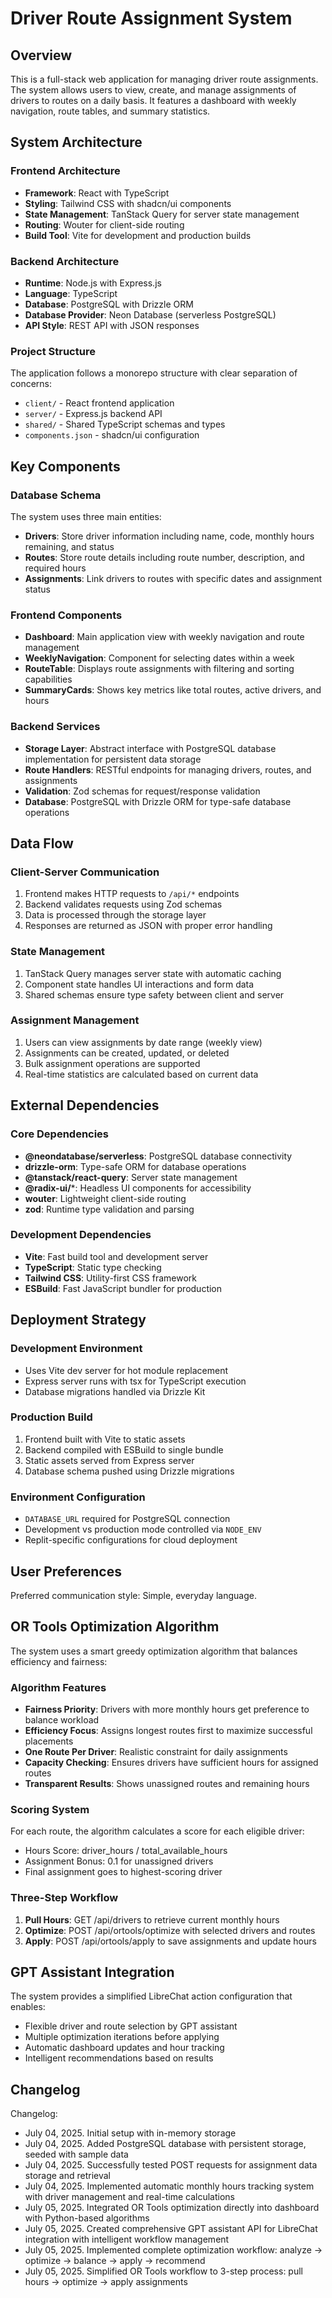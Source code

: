 # Driver Route Assignment System

## Overview

This is a full-stack web application for managing driver route assignments. The system allows users to view, create, and manage assignments of drivers to routes on a daily basis. It features a dashboard with weekly navigation, route tables, and summary statistics.

## System Architecture

### Frontend Architecture
- **Framework**: React with TypeScript
- **Styling**: Tailwind CSS with shadcn/ui components
- **State Management**: TanStack Query for server state management
- **Routing**: Wouter for client-side routing
- **Build Tool**: Vite for development and production builds

### Backend Architecture
- **Runtime**: Node.js with Express.js
- **Language**: TypeScript
- **Database**: PostgreSQL with Drizzle ORM
- **Database Provider**: Neon Database (serverless PostgreSQL)
- **API Style**: REST API with JSON responses

### Project Structure
The application follows a monorepo structure with clear separation of concerns:
- `client/` - React frontend application
- `server/` - Express.js backend API
- `shared/` - Shared TypeScript schemas and types
- `components.json` - shadcn/ui configuration

## Key Components

### Database Schema
The system uses three main entities:
- **Drivers**: Store driver information including name, code, monthly hours remaining, and status
- **Routes**: Store route details including route number, description, and required hours
- **Assignments**: Link drivers to routes with specific dates and assignment status

### Frontend Components
- **Dashboard**: Main application view with weekly navigation and route management
- **WeeklyNavigation**: Component for selecting dates within a week
- **RouteTable**: Displays route assignments with filtering and sorting capabilities
- **SummaryCards**: Shows key metrics like total routes, active drivers, and hours

### Backend Services
- **Storage Layer**: Abstract interface with PostgreSQL database implementation for persistent data storage
- **Route Handlers**: RESTful endpoints for managing drivers, routes, and assignments
- **Validation**: Zod schemas for request/response validation
- **Database**: PostgreSQL with Drizzle ORM for type-safe database operations

## Data Flow

### Client-Server Communication
1. Frontend makes HTTP requests to `/api/*` endpoints
2. Backend validates requests using Zod schemas
3. Data is processed through the storage layer
4. Responses are returned as JSON with proper error handling

### State Management
1. TanStack Query manages server state with automatic caching
2. Component state handles UI interactions and form data
3. Shared schemas ensure type safety between client and server

### Assignment Management
1. Users can view assignments by date range (weekly view)
2. Assignments can be created, updated, or deleted
3. Bulk assignment operations are supported
4. Real-time statistics are calculated based on current data

## External Dependencies

### Core Dependencies
- **@neondatabase/serverless**: PostgreSQL database connectivity
- **drizzle-orm**: Type-safe ORM for database operations
- **@tanstack/react-query**: Server state management
- **@radix-ui/***: Headless UI components for accessibility
- **wouter**: Lightweight client-side routing
- **zod**: Runtime type validation and parsing

### Development Dependencies
- **Vite**: Fast build tool and development server
- **TypeScript**: Static type checking
- **Tailwind CSS**: Utility-first CSS framework
- **ESBuild**: Fast JavaScript bundler for production

## Deployment Strategy

### Development Environment
- Uses Vite dev server for hot module replacement
- Express server runs with tsx for TypeScript execution
- Database migrations handled via Drizzle Kit

### Production Build
1. Frontend built with Vite to static assets
2. Backend compiled with ESBuild to single bundle
3. Static assets served from Express server
4. Database schema pushed using Drizzle migrations

### Environment Configuration
- `DATABASE_URL` required for PostgreSQL connection
- Development vs production mode controlled via `NODE_ENV`
- Replit-specific configurations for cloud deployment

## User Preferences

Preferred communication style: Simple, everyday language.

## OR Tools Optimization Algorithm

The system uses a smart greedy optimization algorithm that balances efficiency and fairness:

### Algorithm Features
- **Fairness Priority**: Drivers with more monthly hours get preference to balance workload
- **Efficiency Focus**: Assigns longest routes first to maximize successful placements
- **One Route Per Driver**: Realistic constraint for daily assignments
- **Capacity Checking**: Ensures drivers have sufficient hours for assigned routes
- **Transparent Results**: Shows unassigned routes and remaining hours

### Scoring System
For each route, the algorithm calculates a score for each eligible driver:
- Hours Score: driver_hours / total_available_hours
- Assignment Bonus: 0.1 for unassigned drivers
- Final assignment goes to highest-scoring driver

### Three-Step Workflow
1. **Pull Hours**: GET /api/drivers to retrieve current monthly hours
2. **Optimize**: POST /api/ortools/optimize with selected drivers and routes
3. **Apply**: POST /api/ortools/apply to save assignments and update hours

## GPT Assistant Integration

The system provides a simplified LibreChat action configuration that enables:
- Flexible driver and route selection by GPT assistant
- Multiple optimization iterations before applying
- Automatic dashboard updates and hour tracking
- Intelligent recommendations based on results

## Changelog

Changelog:
- July 04, 2025. Initial setup with in-memory storage
- July 04, 2025. Added PostgreSQL database with persistent storage, seeded with sample data
- July 04, 2025. Successfully tested POST requests for assignment data storage and retrieval
- July 04, 2025. Implemented automatic monthly hours tracking system with driver management and real-time calculations
- July 05, 2025. Integrated OR Tools optimization directly into dashboard with Python-based algorithms
- July 05, 2025. Created comprehensive GPT assistant API for LibreChat integration with intelligent workflow management
- July 05, 2025. Implemented complete optimization workflow: analyze → optimize → balance → apply → recommend
- July 05, 2025. Simplified OR Tools workflow to 3-step process: pull hours → optimize → apply assignments